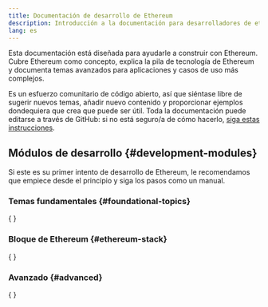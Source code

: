 ```yaml
---
title: Documentación de desarrollo de Ethereum
description: Introducción a la documentación para desarrolladores de ethereum.org.
lang: es
---
```


Esta documentación está diseñada para ayudarle a construir con Ethereum. Cubre Ethereum como concepto, explica la pila de tecnología de Ethereum y documenta temas avanzados para aplicaciones y casos de uso más complejos.

Es un esfuerzo comunitario de código abierto, así que siéntase libre de sugerir nuevos temas, añadir nuevo contenido y proporcionar ejemplos dondequiera que crea que puede ser útil. Toda la documentación puede editarse a través de GitHub: si no está seguro/a de cómo hacerlo, [ siga estas instrucciones](https://github.com/ethereum/ethereum-org-website/blob/dev/docs/editing-markdown.md).

## Módulos de desarrollo {#development-modules}

Si este es su primer intento de desarrollo de Ethereum, le recomendamos que empiece desde el principio y siga los pasos como un manual.

### Temas fundamentales {#foundational-topics}

{
<DeveloperDocsLinks headerId="foundational-topics" />
}

### Bloque de Ethereum {#ethereum-stack}

{
<DeveloperDocsLinks headerId="ethereum-stack" />
}

### Avanzado {#advanced}

{
<DeveloperDocsLinks headerId="advanced" />
}
